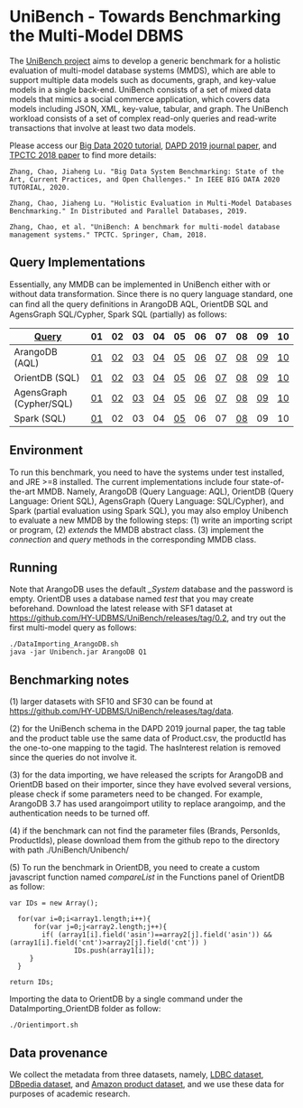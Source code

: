 # UniBench - Towards Benchmarking the Multi-Model DBMS
The [UniBench project](https://www.helsinki.fi/en/researchgroups/unified-database-management-systems-udbms/unibench-towards-benchmarking-multi-model-dbms) aims to develop a generic benchmark for a holistic evaluation of multi-model database systems (MMDS), which are able to support multiple data models such as documents, graph, and key-value models in a single back-end. UniBench consists of a set of mixed data models that mimics a social commerce application, which covers data models including JSON, XML, key-value, tabular, and graph. The UniBench workload consists of a set of complex read-only queries and read-write transactions that involve at least two data models.

Please access our [Big Data 2020 tutorial](https://www.helsinki.fi/en/researchgroups/unified-database-management-systems-udbms/ieee-big-data-2020-tutorial), [DAPD 2019 journal paper](http://link.springer.com/article/10.1007/s10619-019-07279-6), and [TPCTC 2018 paper](https://www.cs.helsinki.fi/u/jilu/documents/UniBench.pdf) to find more details:

```
Zhang, Chao, Jiaheng Lu. "Big Data System Benchmarking: State of the Art, Current Practices, and Open Challenges." In IEEE BIG DATA 2020 TUTORIAL, 2020.

Zhang, Chao, Jiaheng Lu. "Holistic Evaluation in Multi-Model Databases Benchmarking." In Distributed and Parallel Databases, 2019.

Zhang, Chao, et al. "UniBench: A benchmark for multi-model database management systems." TPCTC. Springer, Cham, 2018.
```

## Query Implementations
Essentially, any MMDB can be implemented in UniBench either with or without data transformation. Since there is no query language standard, one can ﬁnd all the query deﬁnitions in ArangoDB AQL, OrientDB SQL and AgensGraph SQL/Cypher, Spark SQL (partially) as follows:

| [Query](https://github.com/HY-UDBMS/UniBench/blob/master/Unibench/src/MMDB.java)  | 01 | 02 | 03 | 04 | 05 | 06 | 07| 08 | 09| 10 |
| -------------- | --- | --- | --- | --- | --- | --- | --- | --- | --- | --- |
| ArangoDB (AQL) | [01](https://github.com/HY-UDBMS/UniBench/blob/master/Unibench/src/Arango.java) | [02](https://github.com/HY-UDBMS/UniBench/blob/master/Unibench/src/Arango.java) | [03](https://github.com/HY-UDBMS/UniBench/blob/master/Unibench/src/Arango.java) | [04](https://github.com/HY-UDBMS/UniBench/blob/master/Unibench/src/Arango.java) | [05](https://github.com/HY-UDBMS/UniBench/blob/master/Unibench/src/Arango.java) | [06](https://github.com/HY-UDBMS/UniBench/blob/master/Unibench/src/Arango.java) | [07](https://github.com/HY-UDBMS/UniBench/blob/master/Unibench/src/Arango.java) | [08](https://github.com/HY-UDBMS/UniBench/blob/master/Unibench/src/Arango.java) | [09](https://github.com/HY-UDBMS/UniBench/blob/master/Unibench/src/Arango.java) | [10](https://github.com/HY-UDBMS/UniBench/blob/master/Unibench/src/Arango.java) |
| OrientDB (SQL) | [01](https://github.com/HY-UDBMS/UniBench/blob/master/Unibench/src/OrientDB.java)  | [02](https://github.com/HY-UDBMS/UniBench/blob/master/Unibench/src/OrientDB.java)  | [03](https://github.com/HY-UDBMS/UniBench/blob/master/Unibench/src/OrientDB.java)  | [04](https://github.com/HY-UDBMS/UniBench/blob/master/Unibench/src/OrientDB.java)  | [05](https://github.com/HY-UDBMS/UniBench/blob/master/Unibench/src/OrientDB.java)  | [06](https://github.com/HY-UDBMS/UniBench/blob/master/Unibench/src/OrientDB.java)  | [07](https://github.com/HY-UDBMS/UniBench/blob/master/Unibench/src/OrientDB.java)  | [08](https://github.com/HY-UDBMS/UniBench/blob/master/Unibench/src/OrientDB.java)  | [09](https://github.com/HY-UDBMS/UniBench/blob/master/Unibench/src/OrientDB.java)  | [10](https://github.com/HY-UDBMS/UniBench/blob/master/Unibench/src/OrientDB.java)  |
| AgensGraph (Cypher/SQL) | [01](https://github.com/HY-UDBMS/UniBench/blob/master/Unibench/src/AgensGraph.java)  | [02](https://github.com/HY-UDBMS/UniBench/blob/master/Unibench/src/AgensGraph.java)  | [03](https://github.com/HY-UDBMS/UniBench/blob/master/Unibench/src/AgensGraph.java)  | [04](https://github.com/HY-UDBMS/UniBench/blob/master/Unibench/src/AgensGraph.java)  | [05](https://github.com/HY-UDBMS/UniBench/blob/master/Unibench/src/AgensGraph.java)  | [06](https://github.com/HY-UDBMS/UniBench/blob/master/Unibench/src/AgensGraph.java)  | [07](https://github.com/HY-UDBMS/UniBench/blob/master/Unibench/src/AgensGraph.java)  | [08](https://github.com/HY-UDBMS/UniBench/blob/master/Unibench/src/AgensGraph.java)  | [09](https://github.com/HY-UDBMS/UniBench/blob/master/Unibench/src/AgensGraph.java)  | [10](https://github.com/HY-UDBMS/UniBench/blob/master/Unibench/src/AgensGraph.java)  |
| Spark (SQL)     | [01](https://github.com/HY-UDBMS/UniBench/blob/master/Unibench/src/Spark.java)  | 02 | 03 | 04 | [05](https://github.com/HY-UDBMS/UniBench/blob/master/Unibench/src/Spark.java) | 06 | 07 | [08](https://github.com/HY-UDBMS/UniBench/blob/master/Unibench/src/Spark.java)  | 09  | 10  |

## Environment

To run this benchmark, you need to have the systems under test installed, and JRE >=8 installed. The current implementations include four state-of-the-art MMDB. Namely, ArangoDB (Query Language: AQL), OrientDB (Query Language: Orient SQL), AgensGraph (Query Language: SQL/Cypher), and Spark (partial evaluation using Spark SQL), you may also employ Unibench to evaluate a new MMDB by the following steps: (1) write an importing script or program, (2) <em>extends</em> the MMDB abstract class. (3) implement the <em>connection</em> and <em>query</em> methods in the corresponding MMDB class.

## Running

Note that ArangoDB uses the default <em>_System</em> database and the password is empty. OrientDB uses a database named <em>test</em> that you may create beforehand. Download the latest release with SF1 dataset at
https://github.com/HY-UDBMS/UniBench/releases/tag/0.2, and try out the first multi-model query as follows:

```
./DataImporting_ArangoDB.sh
java -jar Unibench.jar ArangoDB Q1
```

## Benchmarking notes

(1) larger datasets with SF10 and SF30 can be found at https://github.com/HY-UDBMS/UniBench/releases/tag/data.

(2) for the UniBench schema in the DAPD 2019 journal paper, the tag table and the product table use the same data of Product.csv, the productId has the one-to-one mapping to the tagid. The hasInterest relation is removed since the queries do not involve it.

(3) for the data importing, we have released the scripts for ArangoDB and OrientDB based on their importer, since they have evolved several versions, please check if some parameters need to be changed. For example, ArangoDB 3.7 has used arangoimport utility to replace arangoimp, and the authentication needs to be turned off.

(4) if the benchmark can not find the parameter files (Brands, PersonIds, ProductIds), please download them from the github repo to the directory with path ./UniBench/Unibench/ 

(5) To run the benchmark in OrientDB, you need to create a custom javascript function named <em>compareList</em> in the Functions panel of OrientDB as follow: 

```
var IDs = new Array();

  for(var i=0;i<array1.length;i++){
      for(var j=0;j<array2.length;j++){
        if( (array1[i].field('asin')==array2[j].field('asin')) && (array1[i].field('cnt')>array2[j].field('cnt')) )
				IDs.push(array1[i]);
     }
  }

return IDs;
```

Importing the data to OrientDB by a single command under the DataImporting_OrientDB folder as follow:  
```
./Orientimport.sh
```

## Data provenance
We collect the metadata from three datasets, namely, [LDBC dataset](https://github.com/ldbc/ldbc_snb_datagen), [DBpedia dataset](https://wiki.dbpedia.org/), and [Amazon product dataset](http://jmcauley.ucsd.edu/data/amazon/), and we use these data for purposes of academic research.
